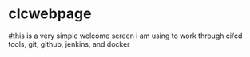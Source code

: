 # clcwebpage
#this is a very simple welcome screen i am using to work through ci/cd tools, git, github, jenkins, and docker
